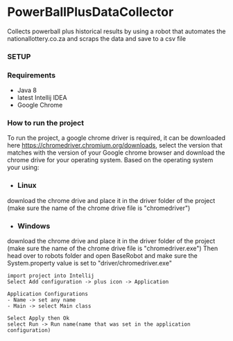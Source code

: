 # PowerBallPlusDataCollector
Collects powerball plus historical results by using a robot that automates the nationallottery.co.za and scraps the data and save to a csv file
### SETUP
### Requirements
- Java 8
- latest Intellij IDEA
- Google Chrome
### How to run the project
To run the project, a google chrome driver is required, it can be downloaded here https://chromedriver.chromium.org/downloads, select the version that matches with the version of your Google chrome browser and download the chrome drive for your operating system.
Based on the operating system your using:
- ### Linux  

download the chrome drive and place it in the driver folder of the project (make sure the name of the chrome drive file is "chromedriver")  

- ### Windows  
  
download the chrome drive and place it in the driver folder of the project (make sure the name of the chrome drive file is "chromedriver.exe")
Then head over to robots folder and open BaseRobot and make sure the System.property value is set to "driver/chromedriver.exe"

```
import project into Intellij
Select Add configuration -> plus icon -> Application

Application Configurations
- Name -> set any name
- Main -> select Main class

Select Apply then Ok
select Run -> Run name(name that was set in the application configuration)
```
